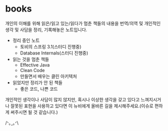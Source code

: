 # books
개인의 이해를 위해 읽은/읽고 있는/읽다가 멈춘 책들의 내용을 번역/의역 및 개인적인 생각 및 사담을 정리, 기록해놓은 노트입니다.

- 정리 중인 노트
	- 토비의 스프링 3.1(스터디 진행중)
	- Database Internals(스터디 진행중)
- 읽는 것을 멈춘 책들
	- Effective Java
	- Clean Code
	- 만들면서 배우는 클린 아키텍처
- 읽었지만 정리가 안 된 책들
	- 좋은 코드, 나쁜 코드

개인적인 생각이나 사담이 많지 않지만, 혹시나 이상한 생각을 갖고 있다고 느껴지시거나 잘못된 표현을 사용하고 있다면 이 뉴비에게 올바른 길을 제시해주세요.(이슈로 편하게 써주시면 될 것 같습니다.)

/ᐠ｡ꞈ｡ᐟ\